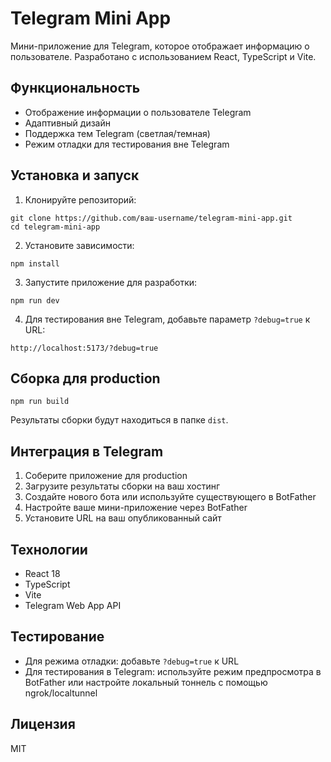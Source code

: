 # Telegram Mini App

Мини-приложение для Telegram, которое отображает информацию о пользователе. Разработано с использованием React, TypeScript и Vite.

## Функциональность

- Отображение информации о пользователе Telegram
- Адаптивный дизайн
- Поддержка тем Telegram (светлая/темная)
- Режим отладки для тестирования вне Telegram

## Установка и запуск

1. Клонируйте репозиторий:
```
git clone https://github.com/ваш-username/telegram-mini-app.git
cd telegram-mini-app
```

2. Установите зависимости:
```
npm install
```

3. Запустите приложение для разработки:
```
npm run dev
```

4. Для тестирования вне Telegram, добавьте параметр `?debug=true` к URL:
```
http://localhost:5173/?debug=true
```

## Сборка для production

```
npm run build
```

Результаты сборки будут находиться в папке `dist`.

## Интеграция в Telegram

1. Соберите приложение для production
2. Загрузите результаты сборки на ваш хостинг
3. Создайте нового бота или используйте существующего в BotFather
4. Настройте ваше мини-приложение через BotFather
5. Установите URL на ваш опубликованный сайт

## Технологии

- React 18
- TypeScript
- Vite
- Telegram Web App API

## Тестирование

- Для режима отладки: добавьте `?debug=true` к URL
- Для тестирования в Telegram: используйте режим предпросмотра в BotFather или настройте локальный тоннель с помощью ngrok/localtunnel

## Лицензия

MIT
